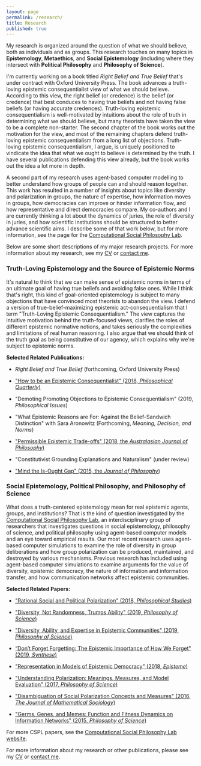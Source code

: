 ```yaml
---
layout: page
permalink: /research/
title: Research
published: true
---
```

My research is organized around the question of what we should believe, both as individuals and as groups. This research touches on many topics in **Epistemology**, **Metaethics**, and **Social Epistemology** (including where they intersect with **Political Philosophy** and **Philosophy of Science**). 

I'm currently working on a book titled _Right Belief and True Belief_ that's under contract with Oxford University Press. The book advances a truth-loving epistemic consequentialist view of what we should believe. According to this view, the right belief (or credence) is the belief (or credence) that best conduces to having true beliefs and not having false beliefs (or having accurate credences). Truth-loving epistemic consequentialism is well-motivated by intuitions about the role of truth in determining what we should believe, but many theorists have taken the view to be a complete non-starter. The second chapter of the book works out the motivation for the view, and most of the remaining chapters defend truth-loving epistemic consequentialism from a long list of objections. Truth-loving epistemic consequentialism, I argue, is uniquely positioned to vindicate the idea that what we ought to believe is determined by the truth. I have several publications defending this view already, but the book works out the idea a lot more in depth.

A second part of my research uses agent-based computer modelling to better understand how groups of people can and should reason together. This work has resulted in a number of insights about topics like diversity and polarization in groups, the nature of expertise, how information moves in groups, how democracies can improve or hinder information flow, and how representative and direct democracies compare. My co-authors and I are currently thinking a lot about the dynamics of juries, the role of diversity in juries, and how scientific institutions should be structured to better advance scientific aims. I describe some of that work below, but for more information, see the page for the [Computational Social Philosophy Lab](/CSPL/).

Below are some short descriptions of my major research projects.  For more information about my research, see my [CV](http://www.danieljsinger.com/cv/) or [contact me](http://www.danieljsinger.com/#contact).


### Truth-Loving Epistemology and the Source of Epistemic Norms
It's natural to think that we can make sense of epistemic norms in terms of an ultimate goal of having true beliefs and avoiding false ones. While I think that's right, this kind of goal-oriented epistemology is subject to many objections that have convinced most theorists to abandon the view. I defend a version of true-belief-maximizing epistemic act-consequentialism that I term "Truth-Loving Epistemic Consequentialism." The view captures the intuitive motivation behind the truth-focused views, clarifies the roles of different epistemic normative notions, and takes seriously the complexities and limitations of real human reasoning. I also argue that we should think of the truth goal as being constitutive of our agency, which explains why we're subject to epistemic norms.

**Selected Related Publications:**

- _Right Belief and True Belief_ (forthcoming, Oxford University Press)

- ["How to be an Epistemic Consequentialist" (2018, _Philosophical Quarterly_)](https://academic.oup.com/pq/advance-article/doi/10.1093/pq/pqx056/4791179?guestAccessKey=3b2ad95b-bb22-4a63-a900-bf5e940114bd)

- "Demoting Promoting Objections to Epistemic Consequentialism" (2019, _Philosophical Issues_)

- "What Epistemic Reasons are For: Against the Belief-Sandwich Distinction" with Sara Aronowitz (Forthcoming, _Meaning, Decision, and Norms_)

- ["Permissible Epistemic Trade-offs" (2018, the _Australasian Journal of Philosophy_)](https://www.tandfonline.com/doi/abs/10.1080/00048402.2018.1465987)

- "Constitutivist Grounding Explanations and Naturalism" (under review)

- ["Mind the Is-Ought Gap" (2015, the _Journal of Philosophy_)](https://www.pdcnet.org/pdc/bvdb.nsf/purchase?openform&fp=jphil&id=jphil_2015_0112_0004_0193_0210)


### Social Epistemology, Political Philosophy, and Philosophy of Science
What does a truth-centered epistemology mean for real epistemic agents, groups, and institutions?  That is the kind of question investigated by the [Computational Social Philosophy Lab](http://www.danieljsinger.com/CSPL/), an interdisciplinary group of researchers that investigates questions in social epistemology, philosophy of science, and political philosophy using agent-based computer models and an eye toward empirical results.  Our most recent research uses agent-based computer simulations to examine the role of diversity in group deliberations and how group polarization can be produced, maintained, and destroyed by various mechanisms.  Previous research has included using agent-based computer simulations to examine arguments for the value of diversity, epistemic democracy, the nature of information and information transfer, and how communication networks affect epistemic communities.

**Selected Related Papers:**

- ["Rational Social and Political Polarization" (2018, _Philosophical Studies_)](https://link.springer.com/article/10.1007/s11098-018-1124-5)

- ["Diversity, Not Randomness, Trumps Ability" (2019, _Philosophy of Science_)](http://www.danieljsinger.com/papers/Singer%20-%20Diverstiy,%20Not%20Randomness,%20Trumps%20Ability%20(draft).pdf)

- ["Diversity, Ability, and Expertise in Epistemic Communities" (2019, _Philosophy of Science_)](https://www.journals.uchicago.edu/doi/pdfplus/10.1086/701070)

- [“Don’t Forget Forgetting: The Epistemic Importance of How We Forget" (2019, _Synthese_)](https://link.springer.com/article/10.1007/s11229-019-02409-0)

- ["Representation in Models of Epistemic Democracy" (2018, _Episteme_)](https://www.cambridge.org/core/journals/episteme/article/abs/representation-in-models-of-epistemic-democracy/DD99118293B04CCE5D0D124B660E7961)

- ["Understanding Polarization: Meanings, Measures, and Model Evaluation" (2017, _Philosophy of Science_)](https://www.journals.uchicago.edu/doi/abs/10.1086/688938)

- ["Disambiguation of Social Polarization Concepts and Measures" (2016, _The Journal of Mathematical Sociology_)](https://www.tandfonline.com/doi/abs/10.1080/0022250X.2016.1147443?journalCode=gmas20)

- ["Germs, Genes, and Memes: Function and Fitness Dynamics on Information Networks" (2015, _Philosophy of Science_)](https://www.journals.uchicago.edu/doi/abs/10.1086/680486)

For more CSPL papers, see the [Computational Social Philosophy Lab website](http://www.danieljsinger.com/CSPL/).



For more information about my research or other publications, please see my [CV](http://www.danieljsinger.com/cv/) or [contact me](http://www.danieljsinger.com/#contact).

